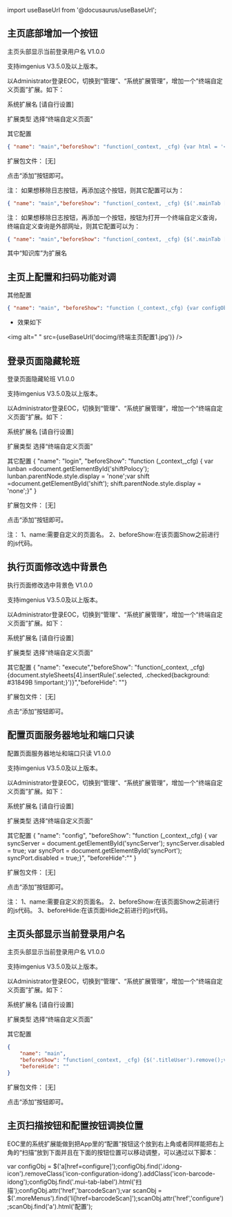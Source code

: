 
import useBaseUrl from '@docusaurus/useBaseUrl';

## 主页底部增加一个按钮
主页头部显示当前登录用户名 V1.0.0

支持imgenius V3.5.0及以上版本。

以Administrator登录EOC，切换到“管理”、“系统扩展管理”，增加一个“终端自定义页面”扩展。如下：

系统扩展名
[请自行设置]

扩展类型
选择“终端自定义页面”

其它配置

~~~ json
{ "name": "main","beforeShow": "function(_context, _cfg) {var html = '<a class=\"mui-tab-item mui-active mes\"><span class=\"idong-icon icon-log-idong fontIcon mui-icon\"></span><span class=\"mui-tab-label\">参数下载</span></a>';$('.mainTab').append(html);  document.getElementsByClassName('mes')[0].addEventListener('tap',function(){imToolbox.OpenExPage('SG_TJ_MES_Ex', 'SG_TJ_MES_Ex', 'index.html')});}","beforeHide": ""}
~~~

扩展包文件：
[无]

点击“添加”按钮即可。

注：
如果想移除日志按钮，再添加这个按钮，则其它配置可以为：

~~~ json
{ "name": "main","beforeShow": "function(_context, _cfg) {$('.mainTab [href=operaLog]').remove();var html = '<a class=\"mui-tab-item mui-active mes\"><span class=\"idong-icon icon-log-idong fontIcon mui-icon\"></span><span class=\"mui-tab-label\">参数下载</span></a>';$('.mainTab').append(html);  document.getElementsByClassName('mes')[0].addEventListener('tap',function(){imToolbox.OpenExPage('SG_TJ_MES_Ex', 'SG_TJ_MES_Ex', 'index.html')});}","beforeHide": ""}
~~~

注：
如果想移除日志按钮，再添加一个按钮，按钮为打开一个终端自定义查询，终端自定义查询是外部网址，则其它配置可以为：

~~~ json
{ "name": "main","beforeShow": "function(_context, _cfg) {$('.mainTab [href=operaLog]').remove();var html = '<a class=\"mui-tab-item mui-active mes\"><span class=\"idong-icon icon-log-idong fontIcon mui-icon\"></span><span class=\"mui-tab-label\">知识库</span></a>';$('.mainTab').append(html);  document.getElementsByClassName('mes')[0].addEventListener('tap',function(){var url = $('.moreMenus a:contains(知识库)').parent().attr('externalurl');Common.OpenWindowWithTitle(url, 'externalUrl', '知识库');});}","beforeHide": ""}
~~~

其中“知识库”为扩展名

## 主页上配置和扫码功能对调

其他配置
~~~ json
{ "name": "main", "beforeShow": "function (_context,_cfg) {var configObj = $('a[href=configure]');configObj.find('.idong-icon').removeClass('icon-configuration-idong').addClass('icon-barcode-idong');configObj.find('.mui-tab-label').html('扫描');configObj.attr('href','barcodeScan');var scanObj = $('.moreMenus').find('li[href=barcodeScan]');scanObj.attr('href','configure');scanObj.find('a').html('配置');}", "beforeHide":"" }  
~~~
* 效果如下

<img alt=" " src={useBaseUrl('docimg/终端主页配置1.jpg')} />  

## 登录页面隐藏轮班
登录页面隐藏轮班 V1.0.0

支持imgenius V3.5.0及以上版本。

以Administrator登录EOC，切换到“管理”、“系统扩展管理”，增加一个“终端自定义页面”扩展。如下：

系统扩展名
[请自行设置]

扩展类型
选择“终端自定义页面”

其它配置
{
  "name": "login",
  "beforeShow": "function (_context,_cfg) { var lunban =document.getElementById('shiftPolocy'); lunban.parentNode.style.display = 'none';var  shift  =document.getElementById('shift');  shift.parentNode.style.display  =  'none';}"
  }

扩展包文件：
[无]

点击“添加”按钮即可。

注：
1、name:需要自定义的页面名。
2、beforeShow:在该页面Show之前进行的js代码。

## 执行页面修改选中背景色
执行页面修改选中背景色 V1.0.0

支持imgenius V3.5.0及以上版本。

以Administrator登录EOC，切换到“管理”、“系统扩展管理”，增加一个“终端自定义页面”扩展。如下：

系统扩展名
[请自行设置]

扩展类型
选择“终端自定义页面”

其它配置
{ "name": "execute","beforeShow": "function(_context, _cfg) {document.styleSheets[4].insertRule('.selected, .checked{background: #31849B !important;}')}","beforeHide": ""}

扩展包文件：
[无]

点击“添加”按钮即可。

## 配置页面服务器地址和端口只读
配置页面服务器地址和端口只读 V1.0.0

支持imgenius V3.5.0及以上版本。

以Administrator登录EOC，切换到“管理”、“系统扩展管理”，增加一个“终端自定义页面”扩展。如下：

系统扩展名
[请自行设置]

扩展类型
选择“终端自定义页面”

其它配置
{
  "name": "config",
  "beforeShow": "function (_context,_cfg) { var syncServer = document.getElementById('syncServer');	syncServer.disabled = true;	 var syncPort = document.getElementById('syncPort');	 syncPort.disabled = true;}",
"beforeHide":""
 }

扩展包文件：
[无]

点击“添加”按钮即可。

注：
1、name:需要自定义的页面名。
2、beforeShow:在该页面Show之前进行的js代码。
3、beforeHide:在该页面Hide之前进行的js代码。

## 主页头部显示当前登录用户名
主页头部显示当前登录用户名 V1.0.0

支持imgenius V3.5.0及以上版本。

以Administrator登录EOC，切换到“管理”、“系统扩展管理”，增加一个“终端自定义页面”扩展。如下：

系统扩展名
[请自行设置]

扩展类型
选择“终端自定义页面”

其它配置

~~~ json
{
    "name": "main",
    "beforeShow": "function(_context, _cfg) {$('.titleUser').remove();var user = GlobalInfo.GetLoginUser();if(user && user.LoginID){var text = '<span style=\"line-height: 44px;margin-left: 10px;color: #fff;\" class=\"titleUser\">'+user.LoginID+'</span>';$(\".icon-logOff-idong\").after(text);}}",
    "beforeHide": ""
}
~~~

扩展包文件：
[无]

点击“添加”按钮即可。
## 主页扫描按钮和配置按钮调换位置
EOC里的系统扩展能做到把App里的“配置”按钮这个放到右上角或者同样能把右上角的“扫描”放到下面并且在下面的按钮位置可以移动调整，可以通过以下脚本：

var configObj = $('a[href=configure]');configObj.find('.idong-icon').removeClass('icon-configuration-idong').addClass('icon-barcode-idong');configObj.find('.mui-tab-label').html('扫描');configObj.attr('href','barcodeScan');var scanObj = $('.moreMenus').find('li[href=barcodeScan]');scanObj.attr('href','configure');scanObj.find('a').html('配置');